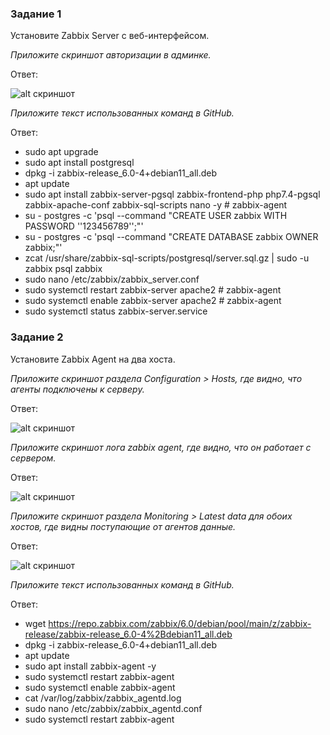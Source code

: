 ### Задание 1 

Установите Zabbix Server с веб-интерфейсом.

*Приложите скриншот авторизации в админке.*

Ответ:

![alt скриншот](https://github.com/VovanBanks/DZ-srlb/blob/main/img/HW%209-2%20(1).PNG)

*Приложите текст использованных команд в GitHub.*

Ответ:

* sudo apt upgrade
* sudo apt install postgresql
* dpkg -i zabbix-release_6.0-4+debian11_all.deb
* apt update
* sudo apt install zabbix-server-pgsql zabbix-frontend-php php7.4-pgsql zabbix-apache-conf zabbix-sql-scripts nano -y # zabbix-agent
* su - postgres -c 'psql --command "CREATE USER zabbix WITH PASSWORD '\'123456789\'';"'
* su - postgres -c 'psql --command "CREATE DATABASE zabbix OWNER zabbix;"'
* zcat /usr/share/zabbix-sql-scripts/postgresql/server.sql.gz | sudo -u zabbix psql zabbix 
* sudo nano /etc/zabbix/zabbix_server.conf
* sudo systemctl restart zabbix-server apache2 # zabbix-agent 
* sudo systemctl enable zabbix-server apache2 # zabbix-agent
* sudo systemctl status zabbix-server.service

### Задание 2 

Установите Zabbix Agent на два хоста.

*Приложите скриншот раздела Configuration > Hosts, где видно, что агенты подключены к серверу.*

Ответ:

![alt скриншот](https://github.com/VovanBanks/DZ-srlb/blob/main/img/HW%209-2%20(2).PNG)

*Приложите скриншот лога zabbix agent, где видно, что он работает с сервером.*

Ответ:

![alt скриншот](https://github.com/VovanBanks/DZ-srlb/blob/main/img/HW%209-2%20(3).PNG)

*Приложите скриншот раздела Monitoring > Latest data для обоих хостов, где видны поступающие от агентов данные.*

Ответ:

![alt скриншот](https://github.com/VovanBanks/DZ-srlb/blob/main/img/HW%209-2%20(4).PNG)

*Приложите текст использованных команд в GitHub.*

Ответ:

* wget https://repo.zabbix.com/zabbix/6.0/debian/pool/main/z/zabbix-release/zabbix-release_6.0-4%2Bdebian11_all.deb
* dpkg -i zabbix-release_6.0-4+debian11_all.deb
* apt update
* sudo apt install zabbix-agent -y
* sudo systemctl restart zabbix-agent
* sudo systemctl enable zabbix-agent
* cat /var/log/zabbix/zabbix_agentd.log
* sudo nano /etc/zabbix/zabbix_agentd.conf
* sudo systemctl restart zabbix-agent
